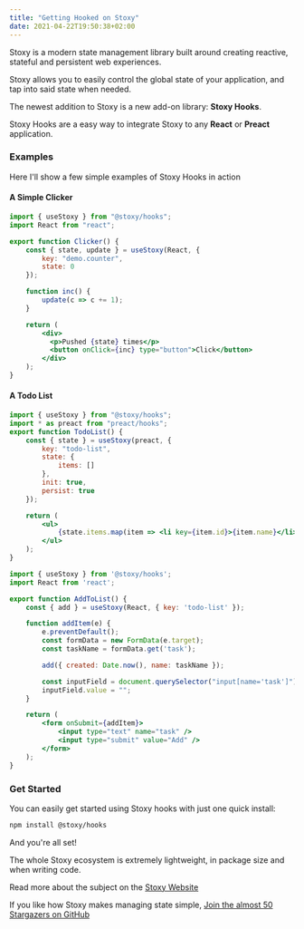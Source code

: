```yaml
---
title: "Getting Hooked on Stoxy"
date: 2021-04-22T19:50:38+02:00
---
```


Stoxy is a modern state management library built around creating reactive, stateful and persistent web experiences.

Stoxy allows you to easily control the global state of your application, and tap into said state when needed.

The newest addition to Stoxy is a new add-on library: **Stoxy Hooks**. 

Stoxy Hooks are a easy way to integrate Stoxy to any **React** or **Preact** application.

### Examples

Here I'll show a few simple examples of Stoxy Hooks in action

#### A Simple Clicker

```jsx
import { useStoxy } from "@stoxy/hooks";
import React from "react";

export function Clicker() {
    const { state, update } = useStoxy(React, {
        key: "demo.counter",
        state: 0
    });

    function inc() {
        update(c => c += 1);
    }

    return (
        <div>
          <p>Pushed {state} times</p>
          <button onClick={inc} type="button">Click</button>
        </div>
    );
}
```

#### A Todo List


```jsx
import { useStoxy } from "@stoxy/hooks";
import * as preact from "preact/hooks";
export function TodoList() {
    const { state } = useStoxy(preact, {
        key: "todo-list",
        state: {
            items: []
        },
        init: true,
        persist: true
    });

    return (
        <ul>
            {state.items.map(item => <li key={item.id}>{item.name}</li>)}
        </ul>
    );
}
```

```jsx
import { useStoxy } from '@stoxy/hooks';
import React from 'react';

export function AddToList() {
    const { add } = useStoxy(React, { key: 'todo-list' });

    function addItem(e) {
        e.preventDefault();
        const formData = new FormData(e.target);
        const taskName = formData.get('task');

        add({ created: Date.now(), name: taskName });

        const inputField = document.querySelector("input[name='task']")
        inputField.value = "";
    }

    return (
        <form onSubmit={addItem}>
            <input type="text" name="task" />
            <input type="submit" value="Add" />
        </form>
    );
}
```

### Get Started

You can easily get started using Stoxy hooks with just one quick install:

```bash
npm install @stoxy/hooks
```

And you're all set!

The whole Stoxy ecosystem is extremely lightweight, in package size and when writing code.

Read more about the subject on the [Stoxy Website](https://stoxy.dev/)


If you like how Stoxy makes managing state simple, [Join the almost 50 Stargazers on GitHub](https://github.com/stoxy-js/stoxy/stargazers)
